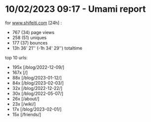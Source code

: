 # 10/02/2023 09:17 - Umami report
for www.shifeiti.com [24h] :

 - 767 (34) page views
 - 258 (51) uniques
 - 177 (37) bounces
 - 13h 36' 21'' (-1h 34' 29'') totaltime


top 10 urls:
 - 195x [/blog/2022-12-09/]
 - 167x [/]
 - 88x [/blog/2023-01-12/]
 - 84x [/blog/2023-02-03/]
 - 32x [/blog/2022-12-22/]
 - 30x [/blog/2022-05-07/]
 - 26x [/about/]
 - 23x [/wiki/]
 - 17x [/blog/2023-02-01/]
 - 15x [/friends/]


